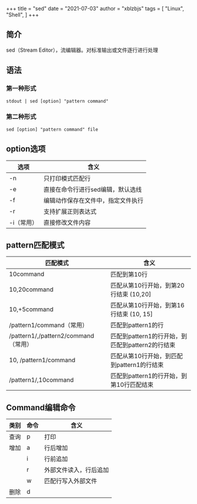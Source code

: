+++
title = "sed"
date = "2021-07-03"
author = "xblzbjs"
tags = [
  "Linux",
  "Shell",
]
+++

## 简介

sed（Stream Editor），流编辑器。对标准输出或文件逐行进行处理

## 语法

### 第一种形式

```shell
stdout | sed [option] "pattern command"
```

### 第二种形式

```shell
sed [option] "pattern command" file
```

## option选项

| 选项       | 含义                               |
| ---------- | ---------------------------------- |
| -n         | 只打印模式匹配行                   |
| -e         | 直接在命令行进行sed编辑，默认选线  |
| -f         | 编辑动作保存在文件中，指定文件执行 |
| -r         | 支持扩展正则表达式                 |
| -i（常用） | 直接修改文件内容                   |

## pattern匹配模式

| 匹配模式                             | 含义                                             |
| ------------------------------------ | ------------------------------------------------ |
| 10command                            | 匹配到第10行                                     |
| 10,20command                         | 匹配从第10行开始，到第20行结束 (10,20]           |
| 10,+5command                         | 匹配从第10行开始，到第16行结束 (10, 15]          |
| /pattern1/command（常用）            | 匹配到pattern1的行                               |
| /pattern1/,/pattern2/command（常用） | 匹配到pattern1的行开始，到匹配到pattern2的行结束 |
| 10, /pattern1/command                | 匹配从第10行开始，到匹配到pattern1的行结束       |
| /pattern1/,10command                 | 匹配到pattern1的行开始，到第10行匹配结束         |

## Command编辑命令

| 类别 | 命令 | 含义                   |
| ---- | ---- | ---------------------- |
| 查询 | p    | 打印                   |
| 增加 | a    | 行后增加               |
|      | i    | 行前追加               |
|      | r    | 外部文件读入，行后追加 |
|      | w    | 匹配行写入外部文件     |
| 删除 | d    |                        |


